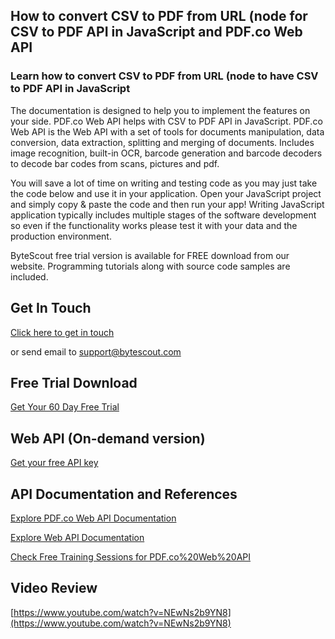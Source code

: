 ## How to convert CSV to PDF from URL (node for CSV to PDF API in JavaScript and PDF.co Web API

### Learn how to convert CSV to PDF from URL (node to have CSV to PDF API in JavaScript

The documentation is designed to help you to implement the features on your side. PDF.co Web API helps with CSV to PDF API in JavaScript. PDF.co Web API is the Web API with a set of tools for documents manipulation, data conversion, data extraction, splitting and merging of documents. Includes image recognition, built-in OCR, barcode generation and barcode decoders to decode bar codes from scans, pictures and pdf.

You will save a lot of time on writing and testing code as you may just take the code below and use it in your application. Open your JavaScript project and simply copy & paste the code and then run your app! Writing JavaScript application typically includes multiple stages of the software development so even if the functionality works please test it with your data and the production environment.

ByteScout free trial version is available for FREE download from our website. Programming tutorials along with source code samples are included.

## Get In Touch

[Click here to get in touch](https://bytescout.zendesk.com/hc/en-us/requests/new?subject=PDF.co%20Web%20API%20Question)

or send email to [support@bytescout.com](mailto:support@bytescout.com?subject=PDF.co%20Web%20API%20Question) 

## Free Trial Download

[Get Your 60 Day Free Trial](https://bytescout.com/download/web-installer?utm_source=github-readme)

## Web API (On-demand version)

[Get your free API key](https://pdf.co/documentation/api?utm_source=github-readme)

## API Documentation and References

[Explore PDF.co Web API Documentation](https://bytescout.com/documentation/index.html?utm_source=github-readme)

[Explore Web API Documentation](https://pdf.co/documentation/api?utm_source=github-readme)

[Check Free Training Sessions for PDF.co%20Web%20API](https://academy.bytescout.com/)

## Video Review

[https://www.youtube.com/watch?v=NEwNs2b9YN8](https://www.youtube.com/watch?v=NEwNs2b9YN8)